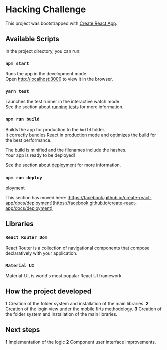 # Hacking Challenge

This project was bootstrapped with [Create React App](https://github.com/facebook/create-react-app).

## Available Scripts

In the project directory, you can run:

### `npm start`

Runs the app in the development mode.\
Open [http://localhost:3000](http://localhost:3000) to view it in the browser.


### `yarn test`

Launches the test runner in the interactive watch mode.\
See the section about [running tests](https://facebook.github.io/create-react-app/docs/running-tests) for more information.

### `npm run build`

Builds the app for production to the `build` folder.\
It correctly bundles React in production mode and optimizes the build for the best performance.

The build is minified and the filenames include the hashes.\
Your app is ready to be deployed!

See the section about [deployment](https://facebook.github.io/create-react-app/docs/deployment) for more information.

### `npm run deploy`
ployment

This section has moved here: [https://facebook.github.io/create-react-app/docs/deployment](https://facebook.github.io/create-react-app/docs/deployment)


## Libraries
### `React Router Dom`

React Router is a collection of navigational components that compose declaratively with your application.


### `Material UI`

Material-UI, is world's most popular React UI framework.

## How the project developed
**1** Creation of the folder system and installation of the main libraries. 
**2** Creation of the login view under the mobile firts methodology.
**3** Creation of the folder system and installation of the main libraries.

## Next steps
**1** Implementation of the logic 
**2** Component user interface improvements.


